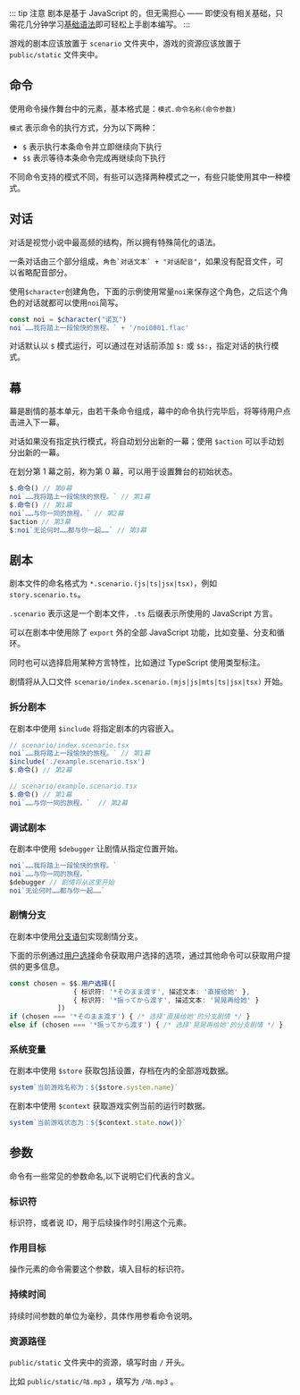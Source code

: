 ::: tip 注意
剧本是基于 JavaScript 的，但无需担心 —— 即使没有相关基础，只需花几分钟学习[基础语法](./code)即可轻松上手剧本编写。
:::

游戏的剧本应该放置于 `scenario` 文件夹中，游戏的资源应该放置于 `public/static` 文件夹中。

## 命令

使用命令操作舞台中的元素，基本格式是：`模式.命令名称(命令参数)`

`模式` 表示命令的执行方式，分为以下两种：

-   `$` 表示执行本条命令并立即继续向下执行
-   `$$` 表示等待本条命令完成再继续向下执行

不同命令支持的模式不同，有些可以选择两种模式之一，有些只能使用其中一种模式。

## 对话

对话是视觉小说中最高频的结构，所以拥有特殊简化的语法。

一条对话由三个部分组成，`` 角色`对话文本` + "对话配音" ``，如果没有配音文件，可以省略配音部分。

使用`$character`创建角色，下面的示例使用常量`noi`来保存这个角色，之后这个角色的对话就都可以使用`noi`简写。

```ts
const noi = $character("诺瓦")
noi`……我将踏上一段愉快的旅程。` + '/noi0001.flac'
```

对话默认以 `$` 模式运行，可以通过在对话前添加 `$:` 或 `$$:`，指定对话的执行模式。

## 幕

幕是剧情的基本单元，由若干条命令组成，幕中的命令执行完毕后，将等待用户点击进入下一幕。

对话如果没有指定执行模式，将自动划分出新的一幕；使用 `$action` 可以手动划分出新的一幕。

在划分第 1 幕之前，称为第 0 幕，可以用于设置舞台的初始状态。

```ts
$.命令() // 第0幕
noi`……我将踏上一段愉快的旅程。` // 第1幕
$.命令() // 第1幕
noi`……与你一同的旅程。` // 第2幕
$action // 第3幕
$:noi`无论何时……都与你一起……` // 第3幕
```

## 剧本

剧本文件的命名格式为 `*.scenario.(js|ts|jsx|tsx)`，例如 `story.scenario.ts`。

`.scenario` 表示这是一个剧本文件，`.ts` 后缀表示所使用的 JavaScript 方言。

可以在剧本中使用除了 `export` 外的全部 JavaScript 功能，比如变量、分支和循环。

同时也可以选择启用某种方言特性，比如通过 TypeScript 使用类型标注。

剧情将从入口文件 `scenario/index.scenario.(mjs|js|mts|ts|jsx|tsx)` 开始。

### 拆分剧本

在剧本中使用 `$include` 将指定剧本的内容嵌入。

```ts
// scenario/index.scenario.tsx
noi`……我将踏上一段愉快的旅程。` // 第1幕
$include('./example.scenario.tsx')
$.命令() // 第2幕
```

```ts
// scenario/example.scenario.tsx
$.命令() // 第1幕
noi`……与你一同的旅程。`  // 第2幕
```

### 调试剧本

在剧本中使用 `$debugger` 让剧情从指定位置开始。

```ts
noi`……我将踏上一段愉快的旅程。`
noi`……与你一同的旅程。`
$debugger // 剧情将从这里开始
noi`无论何时……都与你一起……`
```

### 剧情分支

在剧本中使用[分支语句](./code#分支)实现剧情分支。

下面的示例通过[用户选择](./api#用户选择)命令获取用户选择的选项，通过其他命令可以获取用户提供的更多信息。

```ts
const chosen = $$.用户选择([
                { 标识符: '*そのまま渡す', 描述文本: '直接给她' },
                { 标识符: '*振ってから渡す', 描述文本: '晃晃再给她' }
            ])
if (chosen === '*そのまま渡す') { /* 选择'直接给她'的分支剧情 */ }
else if (chosen === '*振ってから渡す') { /* 选择'晃晃再给她'的分支剧情 */ }
```

### 系统变量

在剧本中使用 `$store` 获取包括设置，存档在内的全部游戏数据。

```ts
system`当前游戏名称为：${$store.system.name}`
```

在剧本中使用 `$context` 获取游戏实例当前的运行时数据。

```ts
system`当前游戏状态为：${$context.state.now()}`
```

## 参数

命令有一些常见的参数命名,以下说明它们代表的含义。

### 标识符

标识符，或者说 ID，用于后续操作时引用这个元素。

### 作用目标

操作元素的命令需要这个参数，填入目标的标识符。

### 持续时间

持续时间参数的单位为毫秒，具体作用参看命令说明。

### 资源路径

`public/static` 文件夹中的资源，填写时由 `/` 开头。

比如 `public/static/咕.mp3` ，填写为 `/咕.mp3` 。
